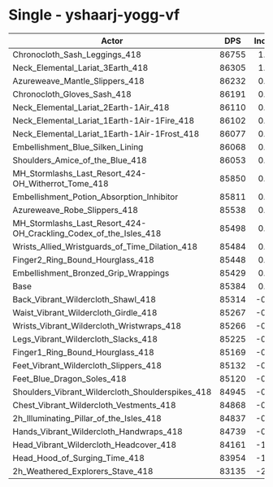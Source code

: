 # Single - yshaarj-yogg-vf
| Actor | DPS | Increase |
|---|:---:|:---:|
|Chronocloth_Sash_Leggings_418|86755|1.61%|
|Neck_Elemental_Lariat_3Earth_418|86305|1.08%|
|Azureweave_Mantle_Slippers_418|86232|0.99%|
|Chronocloth_Gloves_Sash_418|86191|0.95%|
|Neck_Elemental_Lariat_2Earth-1Air_418|86110|0.85%|
|Neck_Elemental_Lariat_1Earth-1Air-1Fire_418|86102|0.84%|
|Neck_Elemental_Lariat_1Earth-1Air-1Frost_418|86077|0.81%|
|Embellishment_Blue_Silken_Lining|86068|0.80%|
|Shoulders_Amice_of_the_Blue_418|86053|0.78%|
|MH_Stormlashs_Last_Resort_424-OH_Witherrot_Tome_418|85850|0.55%|
|Embellishment_Potion_Absorption_Inhibitor|85811|0.50%|
|Azureweave_Robe_Slippers_418|85538|0.18%|
|MH_Stormlashs_Last_Resort_424-OH_Crackling_Codex_of_the_Isles_418|85498|0.13%|
|Wrists_Allied_Wristguards_of_Time_Dilation_418|85484|0.12%|
|Finger2_Ring_Bound_Hourglass_418|85448|0.08%|
|Embellishment_Bronzed_Grip_Wrappings|85429|0.05%|
|Base|85384|0.00%|
|Back_Vibrant_Wildercloth_Shawl_418|85314|-0.08%|
|Waist_Vibrant_Wildercloth_Girdle_418|85267|-0.14%|
|Wrists_Vibrant_Wildercloth_Wristwraps_418|85266|-0.14%|
|Legs_Vibrant_Wildercloth_Slacks_418|85225|-0.19%|
|Finger1_Ring_Bound_Hourglass_418|85169|-0.25%|
|Feet_Vibrant_Wildercloth_Slippers_418|85132|-0.29%|
|Feet_Blue_Dragon_Soles_418|85120|-0.31%|
|Shoulders_Vibrant_Wildercloth_Shoulderspikes_418|84945|-0.51%|
|Chest_Vibrant_Wildercloth_Vestments_418|84868|-0.60%|
|2h_Illuminating_Pillar_of_the_Isles_418|84837|-0.64%|
|Hands_Vibrant_Wildercloth_Handwraps_418|84739|-0.75%|
|Head_Vibrant_Wildercloth_Headcover_418|84161|-1.43%|
|Head_Hood_of_Surging_Time_418|83954|-1.67%|
|2h_Weathered_Explorers_Stave_418|83135|-2.63%|
